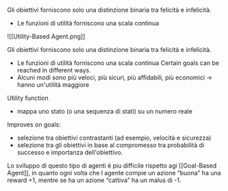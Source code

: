 Gli obiettivi forniscono solo una distinzione binaria tra felicità e infelicità.
- Le funzioni di utilità forniscono una scala continua

![[Utility-Based Agent.png]]

Gli obiettivi forniscono solo una distinzione binaria tra felicità e infelicità.
- Le funzioni di utilità forniscono una scala continua
Certain goals can be reached in different ways.
- Alcuni modi sono più veloci, più sicuri, più affidabili, più economici → hanno un'utilità maggiore

Utility function
- mappa uno stato (o una sequenza di stati) su un numero reale

Improves on goals:
- selezione tra obiettivi contrastanti (ad esempio, velocità e sicurezza)
- selezione tra gli obiettivi in base al compromesso tra probabilità di successo e importanza dell'obiettivo.

Lo sviluppo di questo tipo di agenti è piu difficile rispetto agi [[Goal-Based Agent]], in quanto ogni volta che l agente compie un azione “buona” ha una reward +1, mentre se ha un azione “cattiva” ha un malus di -1.
